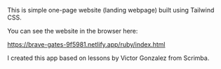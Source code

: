 This is simple one-page website (landing webpage) built using Tailwind CSS.

You can see the website in the browser here:

https://brave-gates-9f5981.netlify.app/ruby/index.html

I created this app based on lessons by  Victor Gonzalez from Scrimba.